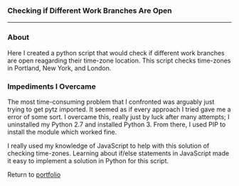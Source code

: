 ### Checking if Different Work Branches Are Open
***

### About
Here I created a python script that would check if different work branches are open reagarding their time-zone location. This script checks time-zones in Portland, New York, and London.

### Impediments I Overcame
The most time-consuming problem that I confronted was arguably just trying to get pytz imported. It seemed as if every approach I tried gave me a error of some sort. I overcame this, really just by luck after many attempts; I uninstalled my Python 2.7 and installed Python 3. From there, I used PIP to install the module which worked fine.

I really used my knowledge of JavaScript to help with this solution of checking time-zones. Learning about if/else statements in JavaScript made it easy to implement a solution in Python for this script.

Return to [portfolio](../../../)
